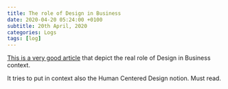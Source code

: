 ```yaml
---
title: The role of Design in Business
date: 2020-04-20 05:24:00 +0100
subtitle: 20th April, 2020
categories: Logs
tags: [log]
---
```


[This is a very good article](https://www.jussipasanen.com/human-centred-design-considered-harmful/) that depict the real role of Design in Business context.

It tries to put in context also the Human Centered Design notion. Must read.